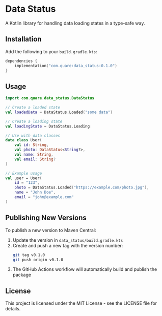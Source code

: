 # Data Status

A Kotlin library for handling data loading states in a type-safe way.

## Installation

Add the following to your `build.gradle.kts`:

```kotlin
dependencies {
    implementation("com.quare:data_status:0.1.0")
}
```

## Usage

```kotlin
import com.quare.data_status.DataStatus

// Create a loaded state
val loadedData = DataStatus.Loaded("some data")

// Create a loading state
val loadingState = DataStatus.Loading

// Use with data classes
data class User(
    val id: String,
    val photo: DataStatus<String?>,
    val name: String,
    val email: String?
)

// Example usage
val user = User(
    id = "123",
    photo = DataStatus.Loaded("https://example.com/photo.jpg"),
    name = "John Doe",
    email = "john@example.com"
)
```

## Publishing New Versions

To publish a new version to Maven Central:

1. Update the version in `data_status/build.gradle.kts`
2. Create and push a new tag with the version number:
   ```bash
   git tag v0.1.0
   git push origin v0.1.0
   ```
3. The GitHub Actions workflow will automatically build and publish the package

## License

This project is licensed under the MIT License - see the LICENSE file for details. 